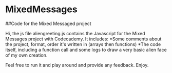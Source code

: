# MixedMessages
##Code for the Mixed Messaged project

Hi, the js file aliengreeting.js contains the Javascript for the Mixed Messages project with Codecademy.
It includes:
*Some comments about the project, format, order it's written in (arrays then functions)
*The code itself, including a function call and some logs to draw a very basic alien face of my own creation.

Feel free to run it and play around and provide any feedback.
Enjoy.
